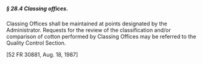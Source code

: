 ##### § 28.4 Classing offices. #####

Classing Offices shall be maintained at points designated by the Administrator. Requests for the review of the classification and/or comparison of cotton performed by Classing Offices may be referred to the Quality Control Section.

[52 FR 30881, Aug. 18, 1987]